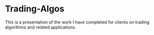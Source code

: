 # Trading-Algos
This is a presentation of the work I have completed for clients on trading algorithms and related applications.
